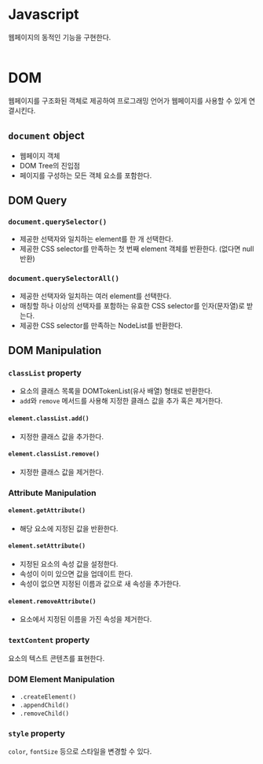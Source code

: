 # Javascript
웹페이지의 동적인 기능을 구현한다.
<br><br>

# DOM
웹페이지를 구조화된 객체로 제공하여 프로그래밍 언어가 웹페이지를 사용할 수 있게 연결시킨다.

## $\texttt{document}$ object
- 웹페이지 객체
- DOM Tree의 진입점
- 페이지를 구성하는 모든 객체 요소를 포함한다.

## DOM Query
### $\texttt{document.querySelector()}$
- 제공한 선택자와 일치하는 element를 한 개 선택한다.
- 제공한 CSS selector를 만족하는 첫 번째 element 객체를 반환한다. (없다면 null 반환)

### $\texttt{document.querySelectorAll()}$
- 제공한 선택자와 일치하는 여러 element를 선택한다.
- 매칭할 하나 이상의 선택자를 포함하는 유효한 CSS selector를 인자(문자열)로 받는다.
- 제공한 CSS selector를 만족하는 NodeList를 반환한다.

## DOM Manipulation
### $\texttt{classList}$ property
- 요소의 클래스 목록을 DOMTokenList(유사 배열) 형태로 반환한다.
- $\texttt{add}$와 $\texttt{remove}$ 메서드를 사용해 지정한 클래스 값을 추가 혹은 제거한다.

#### $\texttt{element.classList.add()}$
- 지정한 클래스 값을 추가한다.

#### $\texttt{element.classList.remove()}$
- 지정한 클래스 값을 제거한다.

### Attribute Manipulation
#### $\texttt{element.getAttribute()}$
- 해당 요소에 지정된 값을 반환한다.

#### $\texttt{element.setAttribute()}$
- 지정된 요소의 속성 값을 설정한다.
- 속성이 이미 있으면 값을 업데이트 한다.
- 속성이 없으면 지정된 이름과 값으로 새 속성을 추가한다.

#### $\texttt{element.removeAttribute()}$
- 요소에서 지정된 이름을 가진 속성을 제거한다.

### $\texttt{textContent}$ property
요소의 텍스트 콘텐츠를 표현한다.

### DOM Element Manipulation
- $\texttt{.createElement()}$
- $\texttt{.appendChild()}$
- $\texttt{.removeChild()}$

### $\texttt{style}$ property
$\texttt{color}$, $\texttt{fontSize}$ 등으로 스타일을 변경할 수 있다.